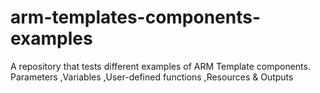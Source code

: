 # arm-templates-components-examples
 A repository that tests different examples of ARM Template components.
 Parameters
 ,Variables
 ,User-defined functions
 ,Resources
 & Outputs
